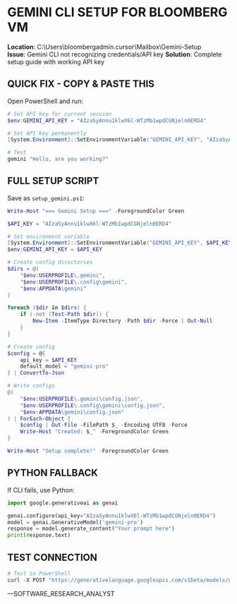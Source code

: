 # GEMINI CLI SETUP FOR BLOOMBERG VM

**Location**: C:\Users\bloombergadmin\.cursor\Mailbox\Gemini-Setup\
**Issue**: Gemini CLI not recognizing credentials/API key
**Solution**: Complete setup guide with working API key

## QUICK FIX - COPY & PASTE THIS

Open PowerShell and run:

```powershell
# Set API key for current session
$env:GEMINI_API_KEY = "AIzaSyAnnu1klwX6l-WTzMb1wpdCGNjeln0ERD4"

# Set API key permanently
[System.Environment]::SetEnvironmentVariable("GEMINI_API_KEY", "AIzaSyAnnu1klwX6l-WTzMb1wpdCGNjeln0ERD4", "User")

# Test
gemini "Hello, are you working?"
```

## FULL SETUP SCRIPT

Save as `setup_gemini.ps1`:

```powershell
Write-Host "=== Gemini Setup ===" -ForegroundColor Green

$API_KEY = "AIzaSyAnnu1klwX6l-WTzMb1wpdCGNjeln0ERD4"

# Set environment variable
[System.Environment]::SetEnvironmentVariable("GEMINI_API_KEY", $API_KEY, "User")
$env:GEMINI_API_KEY = $API_KEY

# Create config directories
$dirs = @(
    "$env:USERPROFILE\.gemini",
    "$env:USERPROFILE\.config\gemini",
    "$env:APPDATA\gemini"
)

foreach ($dir in $dirs) {
    if (-not (Test-Path $dir)) {
        New-Item -ItemType Directory -Path $dir -Force | Out-Null
    }
}

# Create config
$config = @{
    api_key = $API_KEY
    default_model = "gemini-pro"
} | ConvertTo-Json

# Write configs
@(
    "$env:USERPROFILE\.gemini\config.json",
    "$env:USERPROFILE\.config\gemini\config.json",
    "$env:APPDATA\gemini\config.json"
) | ForEach-Object {
    $config | Out-File -FilePath $_ -Encoding UTF8 -Force
    Write-Host "Created: $_" -ForegroundColor Green
}

Write-Host "Setup complete!" -ForegroundColor Green
```

## PYTHON FALLBACK

If CLI fails, use Python:

```python
import google.generativeai as genai

genai.configure(api_key="AIzaSyAnnu1klwX6l-WTzMb1wpdCGNjeln0ERD4")
model = genai.GenerativeModel('gemini-pro')
response = model.generate_content("Your prompt here")
print(response.text)
```

## TEST CONNECTION

```powershell
# Test in PowerShell
curl -X POST "https://generativelanguage.googleapis.com/v1beta/models/gemini-pro:generateContent?key=AIzaSyAnnu1klwX6l-WTzMb1wpdCGNjeln0ERD4" -H "Content-Type: application/json" -d '{\"contents\":[{\"parts\":[{\"text\":\"Hello\"}]}]}'
```

—SOFTWARE_RESEARCH_ANALYST